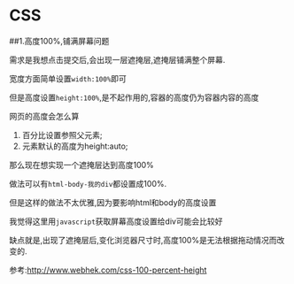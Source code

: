 # CSS

##1.高度100%,铺满屏幕问题

需求是我想点击提交后,会出现一层遮掩层,遮掩层铺满整个屏幕.

宽度方面简单设置`width:100%`即可

但是高度设置`height:100%`,是不起作用的,容器的高度仍为容器内容的高度

网页的高度会怎么算

1. 百分比设置参照父元素;
2. 元素默认的高度为height:auto;

那么现在想实现一个遮掩层达到高度100%

做法可以有`html-body-我的div`都设置成100%.

但是这样的做法不太优雅,因为要影响html和body的高度设置

我觉得这里用`javascript`获取屏幕高度设置给div可能会比较好

缺点就是,出现了遮掩层后,变化浏览器尺寸时,高度100%是无法根据拖动情况而改变的.

参考:<http://www.webhek.com/css-100-percent-height>

